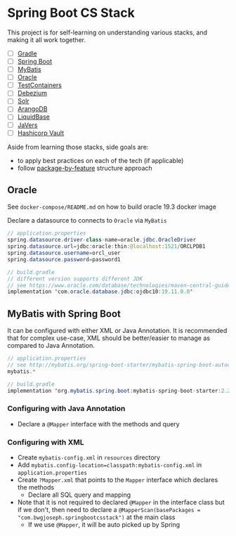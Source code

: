 # Spring Boot CS Stack

This project is for self-learning on understanding various stacks, and making it all work together.

- [ ] [Gradle](https://gradle.org/)
- [ ] [Spring Boot](https://spring.io/projects/spring-boot)
- [ ] [MyBatis](https://mybatis.org/mybatis-3/)
- [ ] [Oracle](https://www.oracle.com/sg/database/)
- [ ] [TestContainers](https://www.testcontainers.org/)
- [ ] [Debezium](https://debezium.io/)
- [ ] [Solr](https://solr.apache.org/)
- [ ] [ArangoDB](https://www.arangodb.com/)
- [ ] [LiquidBase](https://www.liquibase.org/)
- [ ] [JaVers](https://javers.org/)
- [ ] [Hashicorp Vault](https://www.vaultproject.io/)

Aside from learning those stacks, side goals are:

- to apply best practices on each of the tech (if applicable)
- follow [package-by-feature](https://phauer.com/2020/package-by-feature/) structure approach

## Oracle

See `docker-compose/README.md` on how to build oracle 19.3 docker image

Declare a datasource to connects to `Oracle` via `MyBatis`

```java
// application.properties
spring.datasource.driver-class-name=oracle.jdbc.OracleDriver
spring.datasource.url=jdbc:oracle:thin:@localhost:1521/ORCLPDB1
spring.datasource.username=orcl_user
spring.datasource.password=password1

// build.gradle
// different version supports different JDK
// see https://www.oracle.com/database/technologies/maven-central-guide.html
implementation 'com.oracle.database.jdbc:ojdbc10:19.11.0.0'
```

## MyBatis with Spring Boot

It can be configured with either XML or Java Annotation. It is recommended that for complex use-case, XML should be better/easier to manage as compared to Java Annotation.

```java
// application.properties
// see http://mybatis.org/spring-boot-starter/mybatis-spring-boot-autoconfigure/
mybatis.*

// build.gradle
implementation 'org.mybatis.spring.boot:mybatis-spring-boot-starter:2.2.0'
```

### Configuring with Java Annotation

- Declare a `@Mapper` interface with the methods and query

### Configuring with XML

- Create `mybatis-config.xml` in `resources` directory
- Add `mybatis.config-location=classpath:mybatis-config.xml` in `application.properties`
- Create `?Mapper.xml` that points to the `Mapper` interface which declares the methods
  - Declare all SQL query and mapping
- Note that it is not required to declared `@Mapper` in the interface class but if we don't, then need to declare a `@MapperScan(basePackages = "com.bwgjoseph.springbootcsstack")` at the main class
  - If we use `@Mapper`, it will be auto picked up by Spring
